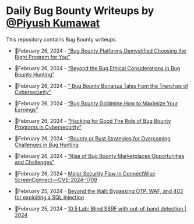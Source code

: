 # Daily Bug Bounty Writeups by [@Piyush Kumawat](https://twitter.com/piyush_supiy) 
This repository contains Bug Bounty writeups

<!-- BLOG-POST-LIST:START -->
 - 💯February 26, 2024 - [“Bug Bounty Platforms Demystified Choosing the Right Program for You”](https://medium.com/@Land2Cyber/bug-bounty-platforms-demystified-choosing-the-right-program-for-you-b13831acf7b0?source=rss------bug_bounty-5) 

 - 💯February 26, 2024 - [“Beyond the Bug Ethical Considerations in Bug Bounty Hunting”](https://medium.com/@Land2Cyber/beyond-the-bug-ethical-considerations-in-bug-bounty-hunting-0620d49ee5d1?source=rss------bug_bounty-5) 

 - 💯February 26, 2024 - [“ Bug Bounty Bonanza Tales from the Trenches of Cybersecurity”](https://medium.com/@Land2Cyber/bug-bounty-bonanza-tales-from-the-trenches-of-cybersecurity-f989352903d6?source=rss------bug_bounty-5) 

 - 💯February 26, 2024 - [“Bug Bounty Goldmine How to Maximize Your Earnings”](https://medium.com/@Land2Cyber/bug-bounty-goldmine-how-to-maximize-your-earnings-16e795390567?source=rss------bug_bounty-5) 

 - 💯February 26, 2024 - [“Hacking for Good The Role of Bug Bounty Programs in Cybersecurity”](https://medium.com/@Land2Cyber/hacking-for-good-the-role-of-bug-bounty-programs-in-cybersecurity-ccf940bcc811?source=rss------bug_bounty-5) 

 - 💯February 26, 2024 - [“Bounty or Bust Strategies for Overcoming Challenges in Bug Hunting](https://medium.com/@Land2Cyber/bounty-or-bust-strategies-for-overcoming-challenges-in-bug-hunting-af097f7f05b2?source=rss------bug_bounty-5) 

 - 💯February 26, 2024 - [“Rise of Bug Bounty Marketplaces Opportunities and Challenges”](https://medium.com/@Land2Cyber/rise-of-bug-bounty-marketplaces-opportunities-and-challenges-f4aeb11532c9?source=rss------bug_bounty-5) 

 - 💯February 26, 2024 - [Major Security Flaw in ConnectWise ScreenConnect — CVE-2024–1709](https://medium.com/@elniak/major-security-flaw-in-connectwise-screenconnect-cve-2024-1709-633015ba2b9f?source=rss------bug_bounty-5) 

 - 💯February 25, 2024 - [Beyond the Wall: Bypassing OTP, WAF, and 403 for exploiting a SQL Injection](https://medium.com/@remmy9/beyond-the-wall-bypassing-otp-waf-and-403-for-exploiting-a-sql-injection-97f06a3527c0?source=rss------bug_bounty-5) 

 - 💯February 25, 2024 - [10.5 Lab: Blind SSRF with out-of-band detection | 2024](https://cyberw1ng.medium.com/10-5-lab-blind-ssrf-with-out-of-band-detection-2024-2497bcf7859c?source=rss------bug_bounty-5) 
<!-- BLOG-POST-LIST:END -->
